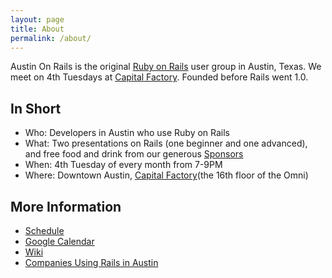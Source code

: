 ```yaml
---
layout: page
title: About
permalink: /about/
---
```


Austin On Rails is the original [Ruby on Rails](http://rubyonrails.org/) user group in Austin, Texas. We meet on 4th Tuesdays at [Capital Factory](http://capitalfactory.com/). Founded before Rails went 1.0.

## In Short

* Who: Developers in Austin who use Ruby on Rails
* What: Two presentations on Rails (one beginner and one advanced), and free food and drink from our generous [Sponsors]({{site.url}}/sponsor)
* When: 4th Tuesday of every month from 7-9PM
* Where: Downtown Austin, [Capital Factory](http://capitalfactory.com/)(the 16th floor of the Omni)

## More Information
* [Schedule](https://github.com/austinonrails/members/wiki/2015-Meetings)
* [Google Calendar](http://www.google.com/calendar/embed?src=8cshfr43jabb15q5ehs23pd5lk%40group.calendar.google.com&ctz=America/Chicago)
* [Wiki](https://github.com/austinonrails/members/wiki/_pages)
* [Companies Using Rails in Austin](https://github.com/austinonrails/members/wiki/Which-Companies-Are-Using-Rails-In-Austin%3F)
